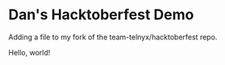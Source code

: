 # Dan's Hacktoberfest Demo

Adding a file to my fork of the team-telnyx/hacktoberfest repo.

Hello, world!
